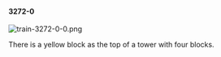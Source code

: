 #### 3272-0
![train-3272-0-0.png](https://github.com/lil-lab/nlvr/raw/master/nlvr/train/images/20/train-3272-0-0.png "train-3272-0-0.png")

There is a yellow block as the top of a tower with four blocks.